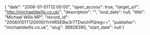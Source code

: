 {
  "date": "2006-01-01T12:00:00", 
  "open_access": true, 
  "target_url": "http://michaeldwills.co.uk/", 
  "description": "", 
  "end_date": null, 
  "title": "Michael Wills MP", 
  "record_id": "20060101T120000/YrHtRSEBw3r7TDwUnPQ/eg==", 
  "publisher": "michaeldwills.co.uk", 
  "slug": 38928390, 
  "start_date": null
}

